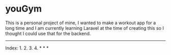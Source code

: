 # youGym


This is a personal project of mine, I wanted to make a workout app for a long time and I am currently learning Laravel at the time of creating this so I thought I could use that for the backend.
________

Index:
1. 
2. 
3. 
4. 
  *
  *
  *
